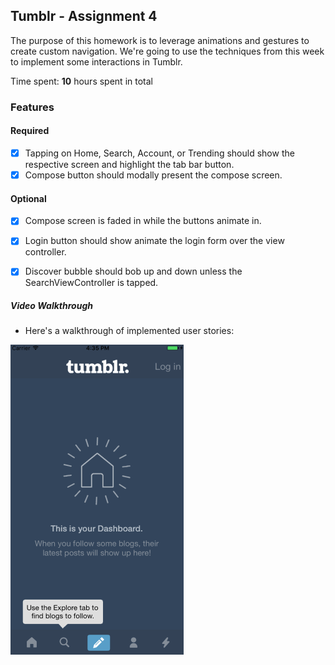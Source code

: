## Tumblr - Assignment 4

The purpose of this homework is to leverage animations and gestures to create custom navigation. We're going to use the techniques from this week to implement some interactions in Tumblr.

Time spent: **10** hours spent in total 

### Features

#### Required

- [x] Tapping on Home, Search, Account, or Trending should show the respective screen and highlight the tab bar button.
- [x] Compose button should modally present the compose screen.

#### Optional

- [x] Compose screen is faded in while the buttons animate in.
- [x] Login button should show animate the login form over the view controller.
- [x] Discover bubble should bob up and down unless the SearchViewController is tapped.


##### Video Walkthrough 
- Here's a walkthrough of implemented user stories:

<a href="tumblr-demo.gif" target="_blank"><img src='tumblr-demo.gif' title='Video Walkthrough' width='' alt='Video Walkthrough' /></a>
